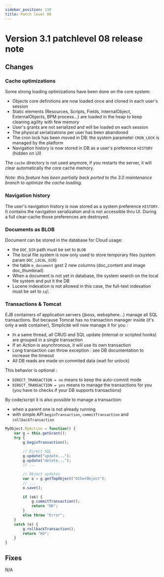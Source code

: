 ```yaml
---
sidebar_position: 110
title: Patch level 08
---
```


Version 3.1 patchlevel 08 release note
======================================

Changes
-------

<div id='cache'/>

### Cache optimizations ###

Some strong loading optimizations have been done on the core system:

- Objects core definitions are now loaded once and cloned in each user's session
- Static elements (Resources, Scripts, Fields, InternalObject, ExternalObjects, BPM process...) are loaded in the heap to keep cleaning agility with few memory
- User's grants are not serialized and will be loaded on each session
- The physical serializations per user has been abandoned
- The cron lock has been moved in DB: the system parameter `CRON_LOCK` is managed by the platform
- Navigation history is now stored in DB as a user's preference `HISTORY` (hidden on UI)

The `cache` directory is not used anymore, if you restarts the server, it will clear automatically the core cache memory.

_Note: this feature has been partially back ported to the 3.0 maintenance branch to optimize the cache loading._

<div id='nav'/>

### Navigation history ###

The user's navigation history is now stored as a system preference `HISTORY`.
It contains the navigation serialization and is not accessible thru UI.
During a full clear-cache those preferences are destroyed.

<div id='blob'/>

### Documents as BLOB

Document can be stored in the database for Cloud usage:
- the `DOC_DIR` path must be set to `BLOB`
- The local file system is now only used to store temporary files (system param `DOC_LOCAL_DIR`)
- the table `m_document` gest 2 new columns (doc_content and image doc_thumbnail)
- When a document is not yet in database, the system search on the local file system and put it the DB
- Lucene indexation is not allowed in this case, the full-text indexation must be set to `sql`

<div id='transaction'/>

### Transactions & Tomcat

EJB containers of application servers (jboss, websphere...) manage all SQL transactions.
But because Tomcat has no transaction manager inside (it's only a web container), Simplicité will now manage it for you :

- In a same thread, all CRUD and SQL update (internal or scripted hooks) are grouped in a single transaction
- If an Action is asynchronous, it will use its own transaction
- Long transaction can throw exception : see DB documentation to increase the timeout
- All DB reads are made on commited data (wait for unlock)

This behavior is optional :
- `DIRECT_TRANSACTION = no` means to keep the auto-commit mode
- `DIRECT_TRANSACTION = yes` means to manage the transactions for you (you have to checks if your DB supports transactions)

By code/script it is also possible to manage a transaction:
- when a parent one is not already running
- with simple API `beginTransaction`, `commitTransaction` and `rollbackTransaction`

```javascript
MyObject.MyAction = function() {
	var g = this.getGrant();
	try {
		g.beginTransaction();

		// Direct SQL
		g.update("update...");
		g.update("delete...");
		// ...
		
		// Object updates
		var o = g.getTmpObject("OtherObject");
		// ...
		o.save();
		
		if (ok) {
			g.commitTransaction();
			return "OK";
		}
		else throw "Error";
	}
	catch (e) {
		g.rollbackTransaction();
		return "KO";
	}
}
```

<div id='fixes'/>

Fixes
-----

N/A